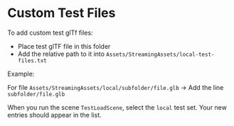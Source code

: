 # Custom Test Files

To add custom test glTf files:

- Place test glTF file in this folder
- Add the relative path to it into `Assets/StreamingAssets/local-test-files.txt`

Example:

For file `Assets/StreamingAssets/local/subfolder/file.glb` -> Add the line `subfolder/file.glb`

When you run the scene `TestLoadScene`, select the `local` test set. Your new entries should appear in the list.
